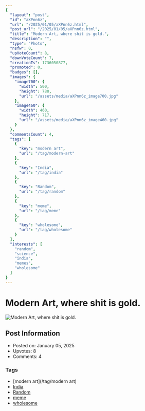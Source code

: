 ```yaml
---
{
  "layout": "post",
  "id": "aXPnn6z",
  "url": "/2025/01/05/aXPnn6z.html",
  "post_url": "/2025/01/05/aXPnn6z.html",
  "title": "Modern Art, where shit is gold.",
  "description": "",
  "type": "Photo",
  "nsfw": 0,
  "upVoteCount": 8,
  "downVoteCount": 7,
  "creationTs": 1736050877,
  "promoted": 0,
  "badges": [],
  "images": {
    "image700": {
      "width": 500,
      "height": 780,
      "url": "/assets/media/aXPnn6z_image700.jpg"
    },
    "image460": {
      "width": 460,
      "height": 717,
      "url": "/assets/media/aXPnn6z_image460.jpg"
    }
  },
  "commentsCount": 4,
  "tags": [
    {
      "key": "modern art",
      "url": "/tag/modern-art"
    },
    {
      "key": "India",
      "url": "/tag/india"
    },
    {
      "key": "Random",
      "url": "/tag/random"
    },
    {
      "key": "meme",
      "url": "/tag/meme"
    },
    {
      "key": "wholesome",
      "url": "/tag/wholesome"
    }
  ],
  "interests": [
    "random",
    "science",
    "india",
    "memes",
    "wholesome"
  ]
}
---
```


# Modern Art, where shit is gold.

![Modern Art, where shit is gold.](/assets/media/aXPnn6z_image700.jpg)

## Post Information

- Posted on: January 05, 2025
- Upvotes: 8
- Comments: 4

### Tags

- [modern art](/tag/modern art)
- [India](/tag/India)
- [Random](/tag/Random)
- [meme](/tag/meme)
- [wholesome](/tag/wholesome)
